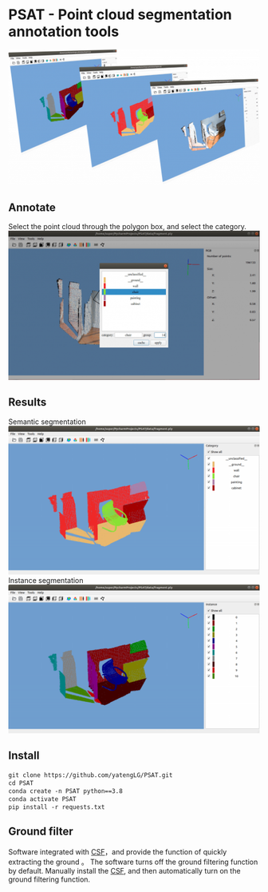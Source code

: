 # PSAT - Point cloud segmentation annotation tools
![](example/pic/psat.png)

## Annotate

Select the point cloud through the polygon box, and select the category.
![](example/pic/标注.png)
## Results
Semantic segmentation
![](example/pic/类别.png)
Instance segmentation
![](example/pic/实例.png)

## Install

```shell
git clone https://github.com/yatengLG/PSAT.git
cd PSAT
conda create -n PSAT python==3.8
conda activate PSAT
pip install -r requests.txt
```

## Ground filter
Software integrated with [CSF](https://github.com/jianboqi/CSF)，and provide the function of quickly extracting the ground 。
The software turns off the ground filtering function by default. 
Manually install the [CSF](https://github.com/jianboqi/CSF#how-to-use-csf-in-python), and then automatically turn on the ground filtering function.


